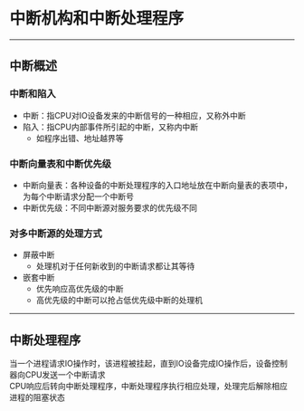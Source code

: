 
# 中断机构和中断处理程序

---
## 中断概述
### 中断和陷入
* 中断：指CPU对IO设备发来的中断信号的一种相应，又称外中断
* 陷入：指CPU内部事件所引起的中断，又称内中断
    * 如程序出错、地址越界等

### 中断向量表和中断优先级
* 中断向量表：各种设备的中断处理程序的入口地址放在中断向量表的表项中，为每个中断请求分配一个中断号
* 中断优先级：不同中断源对服务要求的优先级不同

### 对多中断源的处理方式
* 屏蔽中断
    * 处理机对于任何新收到的中断请求都让其等待
* 嵌套中断
    * 优先响应高优先级的中断
    * 高优先级的中断可以抢占低优先级中断的处理机

---
## 中断处理程序
当一个进程请求IO操作时，该进程被挂起，直到IO设备完成IO操作后，设备控制器向CPU发送一个中断请求  
CPU响应后转向中断处理程序，中断处理程序执行相应处理，处理完后解除相应进程的阻塞状态

